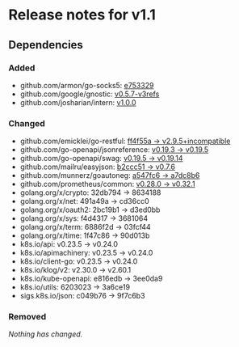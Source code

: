 # Release notes for v1.1

## Dependencies

### Added
- github.com/armon/go-socks5: [e753329](https://github.com/armon/go-socks5/tree/e753329)
- github.com/google/gnostic: [v0.5.7-v3refs](https://github.com/google/gnostic/tree/v0.5.7-v3refs)
- github.com/josharian/intern: [v1.0.0](https://github.com/josharian/intern/tree/v1.0.0)

### Changed
- github.com/emicklei/go-restful: [ff4f55a → v2.9.5+incompatible](https://github.com/emicklei/go-restful/compare/ff4f55a...v2.9.5)
- github.com/go-openapi/jsonreference: [v0.19.3 → v0.19.5](https://github.com/go-openapi/jsonreference/compare/v0.19.3...v0.19.5)
- github.com/go-openapi/swag: [v0.19.5 → v0.19.14](https://github.com/go-openapi/swag/compare/v0.19.5...v0.19.14)
- github.com/mailru/easyjson: [b2ccc51 → v0.7.6](https://github.com/mailru/easyjson/compare/b2ccc51...v0.7.6)
- github.com/munnerz/goautoneg: [a547fc6 → a7dc8b6](https://github.com/munnerz/goautoneg/compare/a547fc6...a7dc8b6)
- github.com/prometheus/common: [v0.28.0 → v0.32.1](https://github.com/prometheus/common/compare/v0.28.0...v0.32.1)
- golang.org/x/crypto: 32db794 → 8634188
- golang.org/x/net: 491a49a → cd36cc0
- golang.org/x/oauth2: 2bc19b1 → d3ed0bb
- golang.org/x/sys: f4d4317 → 3681064
- golang.org/x/term: 6886f2d → 03fcf44
- golang.org/x/time: 1f47c86 → 90d013b
- k8s.io/api: v0.23.5 → v0.24.0
- k8s.io/apimachinery: v0.23.5 → v0.24.0
- k8s.io/client-go: v0.23.5 → v0.24.0
- k8s.io/klog/v2: v2.30.0 → v2.60.1
- k8s.io/kube-openapi: e816edb → 3ee0da9
- k8s.io/utils: 6203023 → 3a6ce19
- sigs.k8s.io/json: c049b76 → 9f7c6b3

### Removed
_Nothing has changed._
